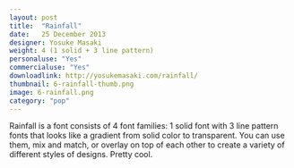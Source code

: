 ```yaml
---
layout: post
title:  "Rainfall"
date:   25 December 2013
designer: Yosuke Masaki
weight: 4 (1 solid + 3 line pattern)
personaluse: "Yes"
commercialuse: "Yes"
downloadlink: http://yosukemasaki.com/rainfall/
thumbnail: 6-rainfall-thumb.png
image: 6-rainfall.png
category: "pop"
---
```


Rainfall is a font consists of 4 font families: 1 solid font with 3 line pattern fonts that looks like a gradient from solid color to transparent. You can use them, mix and match, or overlay on top of each other to create a variety of different styles of designs. Pretty cool.
